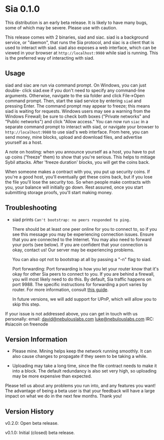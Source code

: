 Sia 0.1.0
=========

This distribution is an early beta release. It is likely to have many bugs,
some of which may be severe. Please use with caution.

This release comes with 2 binaries, siad and siac. siad is a background
service, or "daemon", that runs the Sia protocol, and siac is a client that is
used to interact with siad. siad also exposes a web interface, which can be
viewed in your browser at `http://localhost:9980` while siad is running. This is the
preferred way of interacting with siad.

Usage
-----

siad and siac are run via command prompt. On Windows, you can just double-
click siad.exe if you don't need to specify any command-line arguments.
Otherwise, navigate to the sia folder and click File->Open command prompt.
Then, start the siad service by entering `siad` and pressing Enter. The
command prompt may appear to freeze; this means siad is waiting for requests.
Windows users may see a warning from the Windows Firewall; be sure to check
both boxes ("Private networks" and "Public networks") and click "Allow
access." You can now run `siac` in a separate command prompt to interact with
siad, or navigate your browser to `http://localhost:9980` to use siad's web
interface. From here, you can send money, mine blocks, upload and download
files, and advertise yourself as a host.

A note on hosting: when you announce yourself as a host, you have to put up
coins ("freeze" them) to show that you're serious. This helps to mitiage Sybil
attacks. After 'freeze duration' blocks, you will get the coins back.

When someone makes a contract with you, you put up security coins. If you're a
good host, you'll eventually get these coins back, but if you lose the file
you'll lose the security too. So when people make contracts with you, your
balance will initially go down. Rest assured, once you start submitting storage
proofs, you'll start making money.

Troubleshooting
---------------

- siad prints `Can't bootstrap: no peers responded to ping.`

  There should be at least one peer online for you to connect to, so if you
  see this message you may be experiencing connection issues. Ensure that you
  are connected to the Internet. You may also need to forward your ports (see
  below). If you are confident that your connection is okay, contact us! Our
  server may be experiencing problems.

  You can also opt not to bootstrap at all by passing a "-n" flag to siad.

  Port forwarding:
  Port forwarding is how you let your router know that it's okay for other Sia
  peers to connect to you. If you are behind a firewall, you will most likely
  need to do this. By default, Sia traffic happens on port 9988. The specific
  instructions for forwarding a port varies by router. For more information,
  consult [this guide](http://portfoward.com).

  In future versions, we will add support for UPnP, which will allow you to
  skip this step.

If your issue is not addressed above, you can get in touch with us personally:
  email: david@nebulouslabs.com
         luke@nebulouslabs.com
  IRC:   #siacoin on freenode

Version Information
-------------------

- Please mine. Mining helps keep the network running smoothly. It can also
  cause changes to propagate if they seem to be taking a while.

- Uploading may take a long time, since the file contract needs to make it
  into a block. The default redundancy is also set very high, so uploading may
  be more expensive than expected.

Please tell us about any problems you run into, and any features you want! The
advantage of being a beta user is that your feedback will have a large impact
on what we do in the next few months. Thank you!

Version History
---------------

v0.2.0: Open beta release.

v0.1.0: Initial (closed) beta release.

